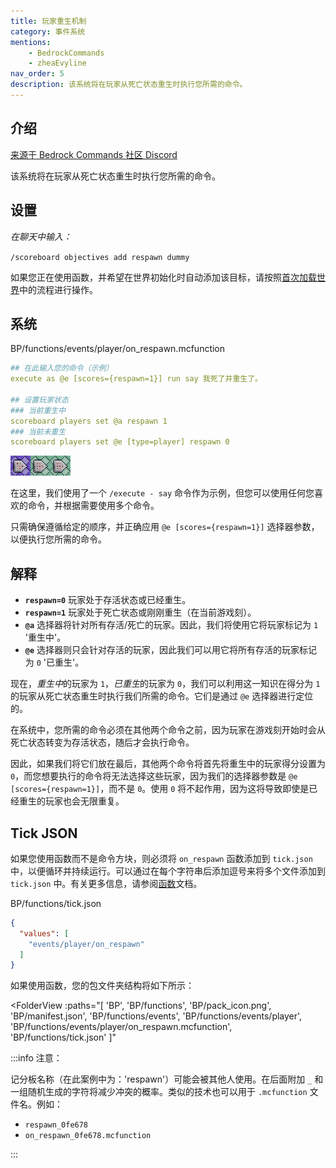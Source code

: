 ```yaml
---
title: 玩家重生机制
category: 事件系统
mentions:
    - BedrockCommands
    - zheaEvyline
nav_order: 5
description: 该系统将在玩家从死亡状态重生时执行您所需的命令。
---
```


## 介绍

[来源于 Bedrock Commands 社区 Discord](https://discord.gg/SYstTYx5G5)

该系统将在玩家从死亡状态重生时执行您所需的命令。

## 设置

*在聊天中输入：*

`/scoreboard objectives add respawn dummy`

如果您正在使用函数，并希望在世界初始化时自动添加该目标，请按照[首次加载世界](../commands/on-first-world-load.md)中的流程进行操作。

## 系统

<CodeHeader>BP/functions/events/player/on_respawn.mcfunction</CodeHeader>

```yaml
## 在此输入您的命令（示例）
execute as @e [scores={respawn=1}] run say 我死了并重生了。

## 设置玩家状态
### 当前重生中
scoreboard players set @a respawn 1
### 当前未重生
scoreboard players set @e [type=player] respawn 0
```
![三块命令方块链](../assets/images/commands/commandBlockChain/3.png)

在这里，我们使用了一个 `/execute - say` 命令作为示例，但您可以使用任何您喜欢的命令，并根据需要使用多个命令。

只需确保遵循给定的顺序，并正确应用 `@e [scores={respawn=1}]` 选择器参数，以便执行您所需的命令。

## 解释

- **`respawn=0`** 玩家处于存活状态或已经重生。
- **`respawn=1`** 玩家处于死亡状态或刚刚重生（在当前游戏刻）。
- **`@a`** 选择器将针对所有存活/死亡的玩家。因此，我们将使用它将玩家标记为 `1` '重生中'。
- **`@e`** 选择器则只会针对存活的玩家，因此我们可以用它将所有存活的玩家标记为 `0` '已重生'。

现在，*重生中*的玩家为 `1`，*已重生*的玩家为 `0`，我们可以利用这一知识在得分为 `1` 的玩家从死亡状态重生时执行我们所需的命令。它们是通过 `@e` 选择器进行定位的。

在系统中，您所需的命令必须在其他两个命令之前，因为玩家在游戏刻开始时会从死亡状态转变为存活状态，随后才会执行命令。

因此，如果我们将它们放在最后，其他两个命令将首先将重生中的玩家得分设置为 `0`，而您想要执行的命令将无法选择这些玩家，因为我们的选择器参数是 `@e [scores={respawn=1}]`，而不是 `0`。使用 `0` 将不起作用，因为这将导致即使是已经重生的玩家也会无限重复。

## Tick JSON

如果您使用函数而不是命令方块，则必须将 `on_respawn` 函数添加到 `tick.json` 中，以便循环并持续运行。可以通过在每个字符串后添加逗号来将多个文件添加到 `tick.json` 中。有关更多信息，请参阅[函数](../commands/mcfunctions.md#tick-json)文档。

<CodeHeader>BP/functions/tick.json</CodeHeader>
```json
{
  "values": [
    "events/player/on_respawn"
  ]
}
```

如果使用函数，您的包文件夹结构将如下所示：

<FolderView
	:paths="[
    'BP',
    'BP/functions',
    'BP/pack_icon.png',
    'BP/manifest.json',
    'BP/functions/events',
    'BP/functions/events/player',
    'BP/functions/events/player/on_respawn.mcfunction',
    'BP/functions/tick.json'
]"
></FolderView>

:::info 注意：

记分板名称（在此案例中为：'respawn'）可能会被其他人使用。在后面附加 `_` 和一组随机生成的字符将减少冲突的概率。类似的技术也可以用于 `.mcfunction` 文件名。例如：
- `respawn_0fe678`
- `on_respawn_0fe678.mcfunction`

:::